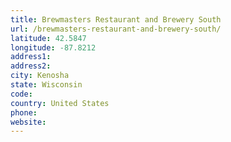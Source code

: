 ```yaml
---
title: Brewmasters Restaurant and Brewery South
url: /brewmasters-restaurant-and-brewery-south/
latitude: 42.5847
longitude: -87.8212
address1: 
address2: 
city: Kenosha
state: Wisconsin
code: 
country: United States
phone: 
website: 
---
```


